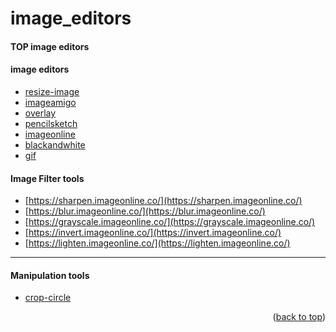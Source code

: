 <a name="topage"></a>

# image_editors

#### TOP image editors


#### image editors
* [resize-image](https://www.befunky.com/create/resize-image/)
* [imageamigo](https://imageamigo.com/")
* [overlay](https://overlay.imageonline.co/)
* [pencilsketch](https://pencilsketch.imageonline.co/)
* [imageonline](https://sharpen.imageonline.co/)
* [blackandwhite](https://blackandwhite.imageonline.co/)
* [gif](https://gif.imageonline.co/)


#### Image Filter tools
* [https://sharpen.imageonline.co/](https://sharpen.imageonline.co/)
* [https://blur.imageonline.co/](https://blur.imageonline.co/)
* [https://grayscale.imageonline.co/](https://grayscale.imageonline.co/)
* [https://invert.imageonline.co/](https://invert.imageonline.co/)
* [https://lighten.imageonline.co/](https://lighten.imageonline.co/)

-----

#### Manipulation tools
* [crop-circle](https://crop-circle.imageonline.co/)

<p align="right">(<a href="#topage">back to top</a>)</p>
<br/>
<br/>
